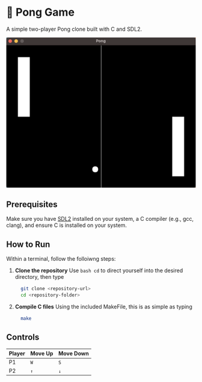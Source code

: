 # 🎾 Pong Game
A simple two-player Pong clone built with C and SDL2.

![screenshot](images/screenshot.png)

## Prerequisites 
Make sure you have [SDL2](https://www.libsdl.org/) installed on your system, a C compiler (e.g., gcc, clang), and ensure C is installed on your system.

## How to Run
Within a terminal, follow the folloiwng steps:
1. **Clone the repository**
   Use ```bash cd``` to direct yourself into the desired directory, then type
   ```bash
     git clone <repository-url>
     cd <repository-folder>
2. **Compile C files**
   Using the included MakeFile, this is as simple as typing
   ```bash
     make
   ```

## Controls 
| Player | Move Up | Move Down |
|--------|---------|-----------|
| P1     | `W`     | `S`       |
| P2     | `↑`     | `↓`       |
